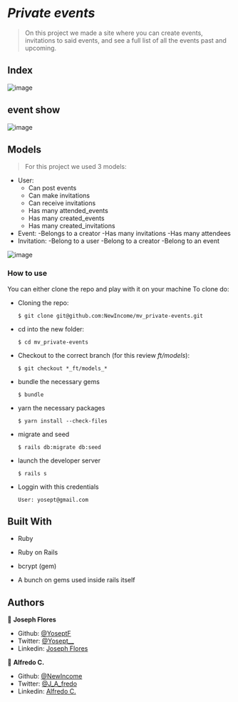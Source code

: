 # _Private events_

> On this project we made a site where you can create events, invitations to said events, and see a full list of all the events past and upcoming. 

## Index
![image](https://i.imgur.com/ANc81bV.png)
## event show
![image](https://i.imgur.com/J8Qi2xX.png)

## Models

> For this project we used 3 models:
  - User:
    - Can post events
    - Can make invitations
    - Can receive invitations
    - Has many attended_events
    - Has many created_events
    - Has many created_invitations
  - Event:
    -Belongs to a creator
    -Has many invitations
    -Has many attendees
  - Invitation:
    -Belong to a user
    -Belong to a creator
    -Belong to an event

![image](https://i.imgur.com/ehiBMNf.png)

### How to use

You can either clone the repo and play with it on your machine
To clone do:

- Cloning the repo:
  ```
  $ git clone git@github.com:NewIncome/mv_private-events.git
  ```
- cd into the new folder:
  ```
  $ cd mv_private-events
  ```
- Checkout to the correct branch (for this review *_ft/models_*):
  ```
  $ git checkout *_ft/models_*
  ```
- bundle the necessary gems
  ```
  $ bundle
  ```
- yarn the necessary packages
  ```
  $ yarn install --check-files
  ```
- migrate and seed
  ```
  $ rails db:migrate db:seed
  ```
- launch the developer server
  ```
  $ rails s
  ```
- Loggin with this credentials
  ```
  User: yosept@gmail.com
  ```
## Built With

- Ruby
- Ruby on Rails

- bcrypt (gem)
- A bunch on gems used inside rails itself

## Authors

👤 **Joseph Flores**
- Github: [@YoseptF](https://github.com/YoseptF)
- Twitter: [@Yosept__](https://twitter.com/Yosept__)
- Linkedin: [Joseph Flores](https://www.linkedin.com/in/joseph-flores-928505106/)

👤 **Alfredo C.**
- Github: [@NewIncome](https://github.com/NewIncome)
- Twitter: [@J_A_fredo](https://twitter.com/J_A_fredo)
- Linkedin: [Alfredo C.](https://www.linkedin.com/in/alfredo-cardenas-62b021183 )